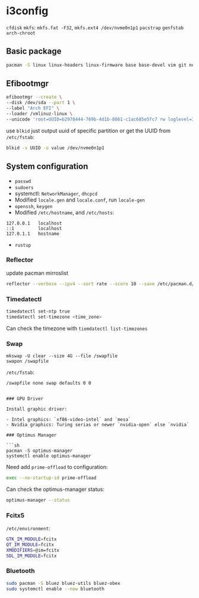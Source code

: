 # i3config

`cfdisk`
`mkfs`: `mkfs.fat -F32`, `mkfs.ext4 /dev/nvme0n1p1`
`pacstrap`
`genfstab`
`arch-chroot`

## Basic package

```sh
pacman -S linux linux-headers linux-firmware base base-devel vim git networkmanager efibootmgr ly dhcpcd bluez bluez-utils bluez-obex openssh wireless-regdb
```

## Efibootmgr

```sh
efibootmgr --create \
--disk /dev/sda --part 1 \
--label "Arch EFI" \
--loader /vmlinuz-linux \
--unicode 'root=UUID=b2978444-769b-4d1b-8061-c1ac685e5fc7 rw loglevel=3 quiet splash reboot=bios initrd=\initramfs-linux.img'
```

use `blkid` just output uuid of specific partition or get the UUID from
`/etc/fstab`:

```sh
blkid -s UUID -o value /dev/nvme0n1p1
```

## System configuration

- `passwd`
- `sudoers`
- systemctl: `NetworkManager`, `dhcpcd`
- Modified `locale.gen` and `locale.conf`, run `locale-gen`
- `openssh`, `keygen`
- Modified `/etc/hostname`, and `/etc/hosts`:

```
127.0.0.1   localhost
::1         localhost
127.0.1.1   hostname
```

- `rustup`

### Reflector

update pacman mirroslist

```sh
reflector --verbose --ipv4 --sort rate --score 10 --save /etc/pacman.d/mirrorlist
```

### Timedatectl

```sh
timedatectl set-ntp true
timedatectl set-timezone <time_zone>
```

Can check the timezone with `tiemdatectl list-timezones`

### Swap

```
mkswap -U clear --size 4G --file /swapfile
swapon /swapfile
```

`/etc/fstab`:

```
/swapfile none swap defaults 0 0
```

````

### GPU Driver

Install graphic driver:

- Intel graphics: `xf86-video-intel` and `mesa`
- Nvidia graphics: Turing serias or newer `nvidia-open` else `nvidia`

### Optimus Manager

```sh
pacman -S optimus-manager
systemctl enable optimus-manager
````

Need add `prime-offload` to configuration:

```sh
exec --no-startup-id prime-offload
```

Can check the optimus-manager status:

```sh
optimus-manager --status
```

### Fcitx5

`/etc/environment`:

```sh
GTK_IM_MODULE=fcitx
QT_IM_MODULE=fcitx
XMODIFIERS=@im=fcitx
SDL_IM_MODULE=fcitx
```

### Bluetooth

```sh
sudo pacman -S bluez bluez-utils bluez-obex
sudo systemctl enable --now bluetooth
```
